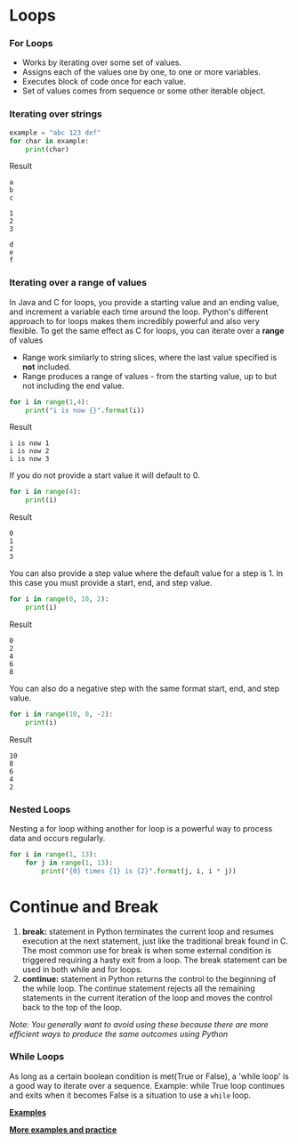 # Loops

### For Loops
* Works by iterating over some set of values.
* Assigns each of the values one by one, to one or more variables.
* Executes block of code once for each value.
* Set of values comes from sequence or some other iterable object.

### Iterating over strings
```python
example = "abc 123 def"
for char in example:
    print(char)
```
Result
```
a
b
c

1
2
3

d
e
f
```

### Iterating over a range of values
In Java and C for loops, you provide a starting value and an ending value, and increment a variable each time around the loop.
Python's different approach to for loops makes them incredibly powerful and also very flexible.
To get the same effect as C for loops, you can iterate over a **range** of values

* Range work similarly to string slices, where the last value specified is **not** included.
* Range produces a range of values - from the starting value, up to but not including the end value.

```python
for i in range(1,4):
	print("i is now {}".format(i))
```
Result
```
i is now 1
i is now 2
i is now 3
```
If you do not provide a start value it will default to 0. 
```python
for i in range(4):
    print(i)
```
Result
```
0
1
2
3
```
You can also provide a step value where the default value for a step is 1. In this case you must provide a start, end, and step value.
````python
for i in range(0, 10, 2):
    print(i)
````
Result
```
0
2
4
6
8
```
You can also do a negative step with the same format start, end, and step value.
````python
for i in range(10, 0, -2):
    print(i)
````
Result
```
10
8
6
4
2
```

### Nested Loops
Nesting a for loop withing another for loop is a powerful way to process data and occurs regularly.
```python
for i in range(1, 13):
	for j in range(1, 13):
		print("{0} times {1} is {2}".format(j, i, i * j))
```

# Continue and Break
1. **break:** statement in Python terminates the current loop and resumes execution at the next statement, 
  just like the traditional break found in C. The most common use for break is when some external condition is triggered requiring a hasty exit from a loop. 
  The break statement can be used in both while and for loops.
2. **continue:** statement in Python returns the control to the beginning of the while loop. The continue statement rejects all the remaining statements in 
  the current iteration of the loop and moves the control back to the top of the loop. 
   
*Note: You generally want to avoid using these because there are more efficient ways to produce the same outcomes using Python*

### While Loops
As long as a certain boolean condition is met(True or False), a 'while loop' is a good way to iterate over a sequence. 
Example: while True loop continues and exits when it becomes False is a situation to use a `while` loop.

**[Examples](https://www.tutorialspoint.com/python/python_while_loop.htm)**


**[More examples and practice](https://www.learnpython.org/en/Loops)**
